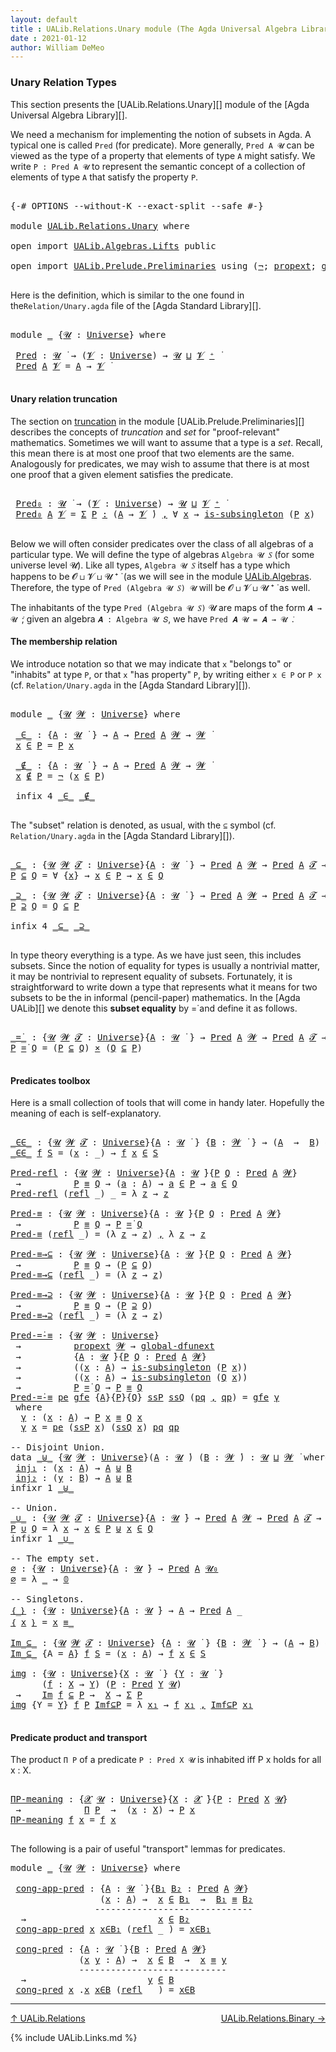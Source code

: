 ```yaml
---
layout: default
title : UALib.Relations.Unary module (The Agda Universal Algebra Library)
date : 2021-01-12
author: William DeMeo
---
```


### <a id="unary-relation-types">Unary Relation Types</a>

This section presents the [UALib.Relations.Unary][] module of the [Agda Universal Algebra Library][].

We need a mechanism for implementing the notion of subsets in Agda. A typical one is called `Pred` (for predicate). More generally, `Pred A 𝓤` can be viewed as the type of a property that elements of type `A` might satisfy. We write `P : Pred A 𝓤` to represent the semantic concept of a collection of elements of type `A` that satisfy the property `P`.


<pre class="Agda">

<a id="671" class="Symbol">{-#</a> <a id="675" class="Keyword">OPTIONS</a> <a id="683" class="Pragma">--without-K</a> <a id="695" class="Pragma">--exact-split</a> <a id="709" class="Pragma">--safe</a> <a id="716" class="Symbol">#-}</a>

<a id="721" class="Keyword">module</a> <a id="728" href="UALib.Relations.Unary.html" class="Module">UALib.Relations.Unary</a> <a id="750" class="Keyword">where</a>

<a id="757" class="Keyword">open</a> <a id="762" class="Keyword">import</a> <a id="769" href="UALib.Algebras.Lifts.html" class="Module">UALib.Algebras.Lifts</a> <a id="790" class="Keyword">public</a>

<a id="798" class="Keyword">open</a> <a id="803" class="Keyword">import</a> <a id="810" href="UALib.Prelude.Preliminaries.html" class="Module">UALib.Prelude.Preliminaries</a> <a id="838" class="Keyword">using</a> <a id="844" class="Symbol">(</a><a id="845" href="MGS-MLTT.html#956" class="Function">¬</a><a id="846" class="Symbol">;</a> <a id="848" href="MGS-Powerset.html#382" class="Function">propext</a><a id="855" class="Symbol">;</a> <a id="857" href="MGS-Subsingleton-Theorems.html#3468" class="Function">global-dfunext</a> <a id="872" class="Symbol">)</a> <a id="874" class="Keyword">public</a>

</pre>

Here is the definition, which is similar to the one found in the`Relation/Unary.agda` file of the [Agda Standard Library][].

<pre class="Agda">

<a id="1034" class="Keyword">module</a> <a id="1041" href="UALib.Relations.Unary.html#1041" class="Module">_</a> <a id="1043" class="Symbol">{</a><a id="1044" href="UALib.Relations.Unary.html#1044" class="Bound">𝓤</a> <a id="1046" class="Symbol">:</a> <a id="1048" href="universes.html#551" class="Postulate">Universe</a><a id="1056" class="Symbol">}</a> <a id="1058" class="Keyword">where</a>

 <a id="1066" href="UALib.Relations.Unary.html#1066" class="Function">Pred</a> <a id="1071" class="Symbol">:</a> <a id="1073" href="UALib.Relations.Unary.html#1044" class="Bound">𝓤</a> <a id="1075" href="universes.html#758" class="Function Operator">̇</a> <a id="1077" class="Symbol">→</a> <a id="1079" class="Symbol">(</a><a id="1080" href="UALib.Relations.Unary.html#1080" class="Bound">𝓥</a> <a id="1082" class="Symbol">:</a> <a id="1084" href="universes.html#551" class="Postulate">Universe</a><a id="1092" class="Symbol">)</a> <a id="1094" class="Symbol">→</a> <a id="1096" href="UALib.Relations.Unary.html#1044" class="Bound">𝓤</a> <a id="1098" href="Agda.Primitive.html#636" class="Primitive Operator">⊔</a> <a id="1100" href="UALib.Relations.Unary.html#1080" class="Bound">𝓥</a> <a id="1102" href="universes.html#527" class="Primitive Operator">⁺</a> <a id="1104" href="universes.html#758" class="Function Operator">̇</a>
 <a id="1107" href="UALib.Relations.Unary.html#1066" class="Function">Pred</a> <a id="1112" href="UALib.Relations.Unary.html#1112" class="Bound">A</a> <a id="1114" href="UALib.Relations.Unary.html#1114" class="Bound">𝓥</a> <a id="1116" class="Symbol">=</a> <a id="1118" href="UALib.Relations.Unary.html#1112" class="Bound">A</a> <a id="1120" class="Symbol">→</a> <a id="1122" href="UALib.Relations.Unary.html#1114" class="Bound">𝓥</a> <a id="1124" href="universes.html#758" class="Function Operator">̇</a>

</pre>

#### <a id="unary-relation-truncation">Unary relation truncation</a>

The section on [truncation](UALib.Prelude.Preliminaries.html#truncation) in the module [UALib.Prelude.Preliminaries][] describes the concepts of *truncation* and *set* for "proof-relevant" mathematics. Sometimes we will want to assume that a type is a *set*. Recall, this mean there is at most one proof that two elements are the same.  Analogously for predicates, we may wish to assume that there is at most one proof that a given element satisfies the predicate.

<pre class="Agda">

 <a id="1690" href="UALib.Relations.Unary.html#1690" class="Function">Pred₀</a> <a id="1696" class="Symbol">:</a> <a id="1698" href="UALib.Relations.Unary.html#1044" class="Bound">𝓤</a> <a id="1700" href="universes.html#758" class="Function Operator">̇</a> <a id="1702" class="Symbol">→</a> <a id="1704" class="Symbol">(</a><a id="1705" href="UALib.Relations.Unary.html#1705" class="Bound">𝓥</a> <a id="1707" class="Symbol">:</a> <a id="1709" href="universes.html#551" class="Postulate">Universe</a><a id="1717" class="Symbol">)</a> <a id="1719" class="Symbol">→</a> <a id="1721" href="UALib.Relations.Unary.html#1044" class="Bound">𝓤</a> <a id="1723" href="Agda.Primitive.html#636" class="Primitive Operator">⊔</a> <a id="1725" href="UALib.Relations.Unary.html#1705" class="Bound">𝓥</a> <a id="1727" href="universes.html#527" class="Primitive Operator">⁺</a> <a id="1729" href="universes.html#758" class="Function Operator">̇</a>
 <a id="1732" href="UALib.Relations.Unary.html#1690" class="Function">Pred₀</a> <a id="1738" href="UALib.Relations.Unary.html#1738" class="Bound">A</a> <a id="1740" href="UALib.Relations.Unary.html#1740" class="Bound">𝓥</a> <a id="1742" class="Symbol">=</a> <a id="1744" href="MGS-MLTT.html#3074" class="Function">Σ</a> <a id="1746" href="UALib.Relations.Unary.html#1746" class="Bound">P</a> <a id="1748" href="MGS-MLTT.html#3074" class="Function">꞉</a> <a id="1750" class="Symbol">(</a><a id="1751" href="UALib.Relations.Unary.html#1738" class="Bound">A</a> <a id="1753" class="Symbol">→</a> <a id="1755" href="UALib.Relations.Unary.html#1740" class="Bound">𝓥</a> <a id="1757" href="universes.html#758" class="Function Operator">̇</a><a id="1758" class="Symbol">)</a> <a id="1760" href="MGS-MLTT.html#3074" class="Function">,</a> <a id="1762" class="Symbol">∀</a> <a id="1764" href="UALib.Relations.Unary.html#1764" class="Bound">x</a> <a id="1766" class="Symbol">→</a> <a id="1768" href="MGS-Basic-UF.html#743" class="Function">is-subsingleton</a> <a id="1784" class="Symbol">(</a><a id="1785" href="UALib.Relations.Unary.html#1746" class="Bound">P</a> <a id="1787" href="UALib.Relations.Unary.html#1764" class="Bound">x</a><a id="1788" class="Symbol">)</a>

</pre>


Below we will often consider predicates over the class of all algebras of a particular type. We will define the type of algebras `Algebra 𝓤 𝑆` (for some universe level 𝓤). Like all types, `Algebra 𝓤 𝑆` itself has a type which happens to be 𝓞 ⊔ 𝓥 ⊔ 𝓤 ⁺ ̇ (as we will see in the module [UALib.Algebras](UALib.Algebras.Algebras.html). Therefore, the type of `Pred (Algebra 𝓤 𝑆) 𝓤` will be 𝓞 ⊔ 𝓥 ⊔ 𝓤 ⁺ ̇ as well.

The inhabitants of the type `Pred (Algebra 𝓤 𝑆)` 𝓤 are maps of the form `𝑨 → 𝓤 ̇`; given an algebra `𝑨 : Algebra 𝓤 𝑆`, we have `Pred 𝑨 𝓤 = 𝑨 → 𝓤 ̇`.

#### The membership relation

We introduce notation so that we may indicate that `x` "belongs to" or "inhabits" at type `P`, or that `x` "has property" `P`, by writing either `x ∈ P` or `P x` (cf. `Relation/Unary.agda` in the [Agda Standard Library][]).

<pre class="Agda">

<a id="2633" class="Keyword">module</a> <a id="2640" href="UALib.Relations.Unary.html#2640" class="Module">_</a> <a id="2642" class="Symbol">{</a><a id="2643" href="UALib.Relations.Unary.html#2643" class="Bound">𝓤</a> <a id="2645" href="UALib.Relations.Unary.html#2645" class="Bound">𝓦</a> <a id="2647" class="Symbol">:</a> <a id="2649" href="universes.html#551" class="Postulate">Universe</a><a id="2657" class="Symbol">}</a> <a id="2659" class="Keyword">where</a>

 <a id="2667" href="UALib.Relations.Unary.html#2667" class="Function Operator">_∈_</a> <a id="2671" class="Symbol">:</a> <a id="2673" class="Symbol">{</a><a id="2674" href="UALib.Relations.Unary.html#2674" class="Bound">A</a> <a id="2676" class="Symbol">:</a> <a id="2678" href="UALib.Relations.Unary.html#2643" class="Bound">𝓤</a> <a id="2680" href="universes.html#758" class="Function Operator">̇</a> <a id="2682" class="Symbol">}</a> <a id="2684" class="Symbol">→</a> <a id="2686" href="UALib.Relations.Unary.html#2674" class="Bound">A</a> <a id="2688" class="Symbol">→</a> <a id="2690" href="UALib.Relations.Unary.html#1066" class="Function">Pred</a> <a id="2695" href="UALib.Relations.Unary.html#2674" class="Bound">A</a> <a id="2697" href="UALib.Relations.Unary.html#2645" class="Bound">𝓦</a> <a id="2699" class="Symbol">→</a> <a id="2701" href="UALib.Relations.Unary.html#2645" class="Bound">𝓦</a> <a id="2703" href="universes.html#758" class="Function Operator">̇</a>
 <a id="2706" href="UALib.Relations.Unary.html#2706" class="Bound">x</a> <a id="2708" href="UALib.Relations.Unary.html#2667" class="Function Operator">∈</a> <a id="2710" href="UALib.Relations.Unary.html#2710" class="Bound">P</a> <a id="2712" class="Symbol">=</a> <a id="2714" href="UALib.Relations.Unary.html#2710" class="Bound">P</a> <a id="2716" href="UALib.Relations.Unary.html#2706" class="Bound">x</a>

 <a id="2720" href="UALib.Relations.Unary.html#2720" class="Function Operator">_∉_</a> <a id="2724" class="Symbol">:</a> <a id="2726" class="Symbol">{</a><a id="2727" href="UALib.Relations.Unary.html#2727" class="Bound">A</a> <a id="2729" class="Symbol">:</a> <a id="2731" href="UALib.Relations.Unary.html#2643" class="Bound">𝓤</a> <a id="2733" href="universes.html#758" class="Function Operator">̇</a> <a id="2735" class="Symbol">}</a> <a id="2737" class="Symbol">→</a> <a id="2739" href="UALib.Relations.Unary.html#2727" class="Bound">A</a> <a id="2741" class="Symbol">→</a> <a id="2743" href="UALib.Relations.Unary.html#1066" class="Function">Pred</a> <a id="2748" href="UALib.Relations.Unary.html#2727" class="Bound">A</a> <a id="2750" href="UALib.Relations.Unary.html#2645" class="Bound">𝓦</a> <a id="2752" class="Symbol">→</a> <a id="2754" href="UALib.Relations.Unary.html#2645" class="Bound">𝓦</a> <a id="2756" href="universes.html#758" class="Function Operator">̇</a>
 <a id="2759" href="UALib.Relations.Unary.html#2759" class="Bound">x</a> <a id="2761" href="UALib.Relations.Unary.html#2720" class="Function Operator">∉</a> <a id="2763" href="UALib.Relations.Unary.html#2763" class="Bound">P</a> <a id="2765" class="Symbol">=</a> <a id="2767" href="MGS-MLTT.html#956" class="Function">¬</a> <a id="2769" class="Symbol">(</a><a id="2770" href="UALib.Relations.Unary.html#2759" class="Bound">x</a> <a id="2772" href="UALib.Relations.Unary.html#2667" class="Function Operator">∈</a> <a id="2774" href="UALib.Relations.Unary.html#2763" class="Bound">P</a><a id="2775" class="Symbol">)</a>

 <a id="2779" class="Keyword">infix</a> <a id="2785" class="Number">4</a> <a id="2787" href="UALib.Relations.Unary.html#2667" class="Function Operator">_∈_</a> <a id="2791" href="UALib.Relations.Unary.html#2720" class="Function Operator">_∉_</a>

</pre>

The "subset" relation is denoted, as usual, with the `⊆` symbol (cf. `Relation/Unary.agda` in the [Agda Standard Library][]).

<pre class="Agda">

<a id="_⊆_"></a><a id="2949" href="UALib.Relations.Unary.html#2949" class="Function Operator">_⊆_</a> <a id="2953" class="Symbol">:</a> <a id="2955" class="Symbol">{</a><a id="2956" href="UALib.Relations.Unary.html#2956" class="Bound">𝓤</a> <a id="2958" href="UALib.Relations.Unary.html#2958" class="Bound">𝓦</a> <a id="2960" href="UALib.Relations.Unary.html#2960" class="Bound">𝓣</a> <a id="2962" class="Symbol">:</a> <a id="2964" href="universes.html#551" class="Postulate">Universe</a><a id="2972" class="Symbol">}{</a><a id="2974" href="UALib.Relations.Unary.html#2974" class="Bound">A</a> <a id="2976" class="Symbol">:</a> <a id="2978" href="UALib.Relations.Unary.html#2956" class="Bound">𝓤</a> <a id="2980" href="universes.html#758" class="Function Operator">̇</a> <a id="2982" class="Symbol">}</a> <a id="2984" class="Symbol">→</a> <a id="2986" href="UALib.Relations.Unary.html#1066" class="Function">Pred</a> <a id="2991" href="UALib.Relations.Unary.html#2974" class="Bound">A</a> <a id="2993" href="UALib.Relations.Unary.html#2958" class="Bound">𝓦</a> <a id="2995" class="Symbol">→</a> <a id="2997" href="UALib.Relations.Unary.html#1066" class="Function">Pred</a> <a id="3002" href="UALib.Relations.Unary.html#2974" class="Bound">A</a> <a id="3004" href="UALib.Relations.Unary.html#2960" class="Bound">𝓣</a> <a id="3006" class="Symbol">→</a> <a id="3008" href="UALib.Relations.Unary.html#2956" class="Bound">𝓤</a> <a id="3010" href="Agda.Primitive.html#636" class="Primitive Operator">⊔</a> <a id="3012" href="UALib.Relations.Unary.html#2958" class="Bound">𝓦</a> <a id="3014" href="Agda.Primitive.html#636" class="Primitive Operator">⊔</a> <a id="3016" href="UALib.Relations.Unary.html#2960" class="Bound">𝓣</a> <a id="3018" href="universes.html#758" class="Function Operator">̇</a>
<a id="3020" href="UALib.Relations.Unary.html#3020" class="Bound">P</a> <a id="3022" href="UALib.Relations.Unary.html#2949" class="Function Operator">⊆</a> <a id="3024" href="UALib.Relations.Unary.html#3024" class="Bound">Q</a> <a id="3026" class="Symbol">=</a> <a id="3028" class="Symbol">∀</a> <a id="3030" class="Symbol">{</a><a id="3031" href="UALib.Relations.Unary.html#3031" class="Bound">x</a><a id="3032" class="Symbol">}</a> <a id="3034" class="Symbol">→</a> <a id="3036" href="UALib.Relations.Unary.html#3031" class="Bound">x</a> <a id="3038" href="UALib.Relations.Unary.html#2667" class="Function Operator">∈</a> <a id="3040" href="UALib.Relations.Unary.html#3020" class="Bound">P</a> <a id="3042" class="Symbol">→</a> <a id="3044" href="UALib.Relations.Unary.html#3031" class="Bound">x</a> <a id="3046" href="UALib.Relations.Unary.html#2667" class="Function Operator">∈</a> <a id="3048" href="UALib.Relations.Unary.html#3024" class="Bound">Q</a>

<a id="_⊇_"></a><a id="3051" href="UALib.Relations.Unary.html#3051" class="Function Operator">_⊇_</a> <a id="3055" class="Symbol">:</a> <a id="3057" class="Symbol">{</a><a id="3058" href="UALib.Relations.Unary.html#3058" class="Bound">𝓤</a> <a id="3060" href="UALib.Relations.Unary.html#3060" class="Bound">𝓦</a> <a id="3062" href="UALib.Relations.Unary.html#3062" class="Bound">𝓣</a> <a id="3064" class="Symbol">:</a> <a id="3066" href="universes.html#551" class="Postulate">Universe</a><a id="3074" class="Symbol">}{</a><a id="3076" href="UALib.Relations.Unary.html#3076" class="Bound">A</a> <a id="3078" class="Symbol">:</a> <a id="3080" href="UALib.Relations.Unary.html#3058" class="Bound">𝓤</a> <a id="3082" href="universes.html#758" class="Function Operator">̇</a> <a id="3084" class="Symbol">}</a> <a id="3086" class="Symbol">→</a> <a id="3088" href="UALib.Relations.Unary.html#1066" class="Function">Pred</a> <a id="3093" href="UALib.Relations.Unary.html#3076" class="Bound">A</a> <a id="3095" href="UALib.Relations.Unary.html#3060" class="Bound">𝓦</a> <a id="3097" class="Symbol">→</a> <a id="3099" href="UALib.Relations.Unary.html#1066" class="Function">Pred</a> <a id="3104" href="UALib.Relations.Unary.html#3076" class="Bound">A</a> <a id="3106" href="UALib.Relations.Unary.html#3062" class="Bound">𝓣</a> <a id="3108" class="Symbol">→</a> <a id="3110" href="UALib.Relations.Unary.html#3058" class="Bound">𝓤</a> <a id="3112" href="Agda.Primitive.html#636" class="Primitive Operator">⊔</a> <a id="3114" href="UALib.Relations.Unary.html#3060" class="Bound">𝓦</a> <a id="3116" href="Agda.Primitive.html#636" class="Primitive Operator">⊔</a> <a id="3118" href="UALib.Relations.Unary.html#3062" class="Bound">𝓣</a> <a id="3120" href="universes.html#758" class="Function Operator">̇</a>
<a id="3122" href="UALib.Relations.Unary.html#3122" class="Bound">P</a> <a id="3124" href="UALib.Relations.Unary.html#3051" class="Function Operator">⊇</a> <a id="3126" href="UALib.Relations.Unary.html#3126" class="Bound">Q</a> <a id="3128" class="Symbol">=</a> <a id="3130" href="UALib.Relations.Unary.html#3126" class="Bound">Q</a> <a id="3132" href="UALib.Relations.Unary.html#2949" class="Function Operator">⊆</a> <a id="3134" href="UALib.Relations.Unary.html#3122" class="Bound">P</a>

<a id="3137" class="Keyword">infix</a> <a id="3143" class="Number">4</a> <a id="3145" href="UALib.Relations.Unary.html#2949" class="Function Operator">_⊆_</a> <a id="3149" href="UALib.Relations.Unary.html#3051" class="Function Operator">_⊇_</a>

</pre>

In type theory everything is a type. As we have just seen, this includes subsets.  Since the notion of equality for types is usually a nontrivial matter, it may be nontrivial to represent equality of subsets.  Fortunately, it is straightforward to write down a type that represents what it means for two subsets to be the in informal (pencil-paper) mathematics.  In the [Agda UALib][] we denote this **subset equality** by =̇ and define it as follows.

<pre class="Agda">

<a id="_=̇_"></a><a id="3633" href="UALib.Relations.Unary.html#3633" class="Function Operator">_=̇_</a> <a id="3638" class="Symbol">:</a> <a id="3640" class="Symbol">{</a><a id="3641" href="UALib.Relations.Unary.html#3641" class="Bound">𝓤</a> <a id="3643" href="UALib.Relations.Unary.html#3643" class="Bound">𝓦</a> <a id="3645" href="UALib.Relations.Unary.html#3645" class="Bound">𝓣</a> <a id="3647" class="Symbol">:</a> <a id="3649" href="universes.html#551" class="Postulate">Universe</a><a id="3657" class="Symbol">}{</a><a id="3659" href="UALib.Relations.Unary.html#3659" class="Bound">A</a> <a id="3661" class="Symbol">:</a> <a id="3663" href="UALib.Relations.Unary.html#3641" class="Bound">𝓤</a> <a id="3665" href="universes.html#758" class="Function Operator">̇</a> <a id="3667" class="Symbol">}</a> <a id="3669" class="Symbol">→</a> <a id="3671" href="UALib.Relations.Unary.html#1066" class="Function">Pred</a> <a id="3676" href="UALib.Relations.Unary.html#3659" class="Bound">A</a> <a id="3678" href="UALib.Relations.Unary.html#3643" class="Bound">𝓦</a> <a id="3680" class="Symbol">→</a> <a id="3682" href="UALib.Relations.Unary.html#1066" class="Function">Pred</a> <a id="3687" href="UALib.Relations.Unary.html#3659" class="Bound">A</a> <a id="3689" href="UALib.Relations.Unary.html#3645" class="Bound">𝓣</a> <a id="3691" class="Symbol">→</a> <a id="3693" href="UALib.Relations.Unary.html#3641" class="Bound">𝓤</a> <a id="3695" href="Agda.Primitive.html#636" class="Primitive Operator">⊔</a> <a id="3697" href="UALib.Relations.Unary.html#3643" class="Bound">𝓦</a> <a id="3699" href="Agda.Primitive.html#636" class="Primitive Operator">⊔</a> <a id="3701" href="UALib.Relations.Unary.html#3645" class="Bound">𝓣</a> <a id="3703" href="universes.html#758" class="Function Operator">̇</a>
<a id="3705" href="UALib.Relations.Unary.html#3705" class="Bound">P</a> <a id="3707" href="UALib.Relations.Unary.html#3633" class="Function Operator">=̇</a> <a id="3710" href="UALib.Relations.Unary.html#3710" class="Bound">Q</a> <a id="3712" class="Symbol">=</a> <a id="3714" class="Symbol">(</a><a id="3715" href="UALib.Relations.Unary.html#3705" class="Bound">P</a> <a id="3717" href="UALib.Relations.Unary.html#2949" class="Function Operator">⊆</a> <a id="3719" href="UALib.Relations.Unary.html#3710" class="Bound">Q</a><a id="3720" class="Symbol">)</a> <a id="3722" href="MGS-MLTT.html#3515" class="Function Operator">×</a> <a id="3724" class="Symbol">(</a><a id="3725" href="UALib.Relations.Unary.html#3710" class="Bound">Q</a> <a id="3727" href="UALib.Relations.Unary.html#2949" class="Function Operator">⊆</a> <a id="3729" href="UALib.Relations.Unary.html#3705" class="Bound">P</a><a id="3730" class="Symbol">)</a>

</pre>

#### Predicates toolbox

Here is a small collection of tools that will come in handy later.  Hopefully the meaning of each is self-explanatory.

<pre class="Agda">

<a id="_∈∈_"></a><a id="3904" href="UALib.Relations.Unary.html#3904" class="Function Operator">_∈∈_</a> <a id="3909" class="Symbol">:</a> <a id="3911" class="Symbol">{</a><a id="3912" href="UALib.Relations.Unary.html#3912" class="Bound">𝓤</a> <a id="3914" href="UALib.Relations.Unary.html#3914" class="Bound">𝓦</a> <a id="3916" href="UALib.Relations.Unary.html#3916" class="Bound">𝓣</a> <a id="3918" class="Symbol">:</a> <a id="3920" href="universes.html#551" class="Postulate">Universe</a><a id="3928" class="Symbol">}{</a><a id="3930" href="UALib.Relations.Unary.html#3930" class="Bound">A</a> <a id="3932" class="Symbol">:</a> <a id="3934" href="UALib.Relations.Unary.html#3912" class="Bound">𝓤</a> <a id="3936" href="universes.html#758" class="Function Operator">̇</a> <a id="3938" class="Symbol">}</a> <a id="3940" class="Symbol">{</a><a id="3941" href="UALib.Relations.Unary.html#3941" class="Bound">B</a> <a id="3943" class="Symbol">:</a> <a id="3945" href="UALib.Relations.Unary.html#3914" class="Bound">𝓦</a> <a id="3947" href="universes.html#758" class="Function Operator">̇</a> <a id="3949" class="Symbol">}</a> <a id="3951" class="Symbol">→</a> <a id="3953" class="Symbol">(</a><a id="3954" href="UALib.Relations.Unary.html#3930" class="Bound">A</a>  <a id="3957" class="Symbol">→</a>  <a id="3960" href="UALib.Relations.Unary.html#3941" class="Bound">B</a><a id="3961" class="Symbol">)</a> <a id="3963" class="Symbol">→</a> <a id="3965" href="UALib.Relations.Unary.html#1066" class="Function">Pred</a> <a id="3970" href="UALib.Relations.Unary.html#3941" class="Bound">B</a> <a id="3972" href="UALib.Relations.Unary.html#3916" class="Bound">𝓣</a> <a id="3974" class="Symbol">→</a> <a id="3976" href="UALib.Relations.Unary.html#3912" class="Bound">𝓤</a> <a id="3978" href="Agda.Primitive.html#636" class="Primitive Operator">⊔</a> <a id="3980" href="UALib.Relations.Unary.html#3916" class="Bound">𝓣</a> <a id="3982" href="universes.html#758" class="Function Operator">̇</a>
<a id="3984" href="UALib.Relations.Unary.html#3904" class="Function Operator">_∈∈_</a> <a id="3989" href="UALib.Relations.Unary.html#3989" class="Bound">f</a> <a id="3991" href="UALib.Relations.Unary.html#3991" class="Bound">S</a> <a id="3993" class="Symbol">=</a> <a id="3995" class="Symbol">(</a><a id="3996" href="UALib.Relations.Unary.html#3996" class="Bound">x</a> <a id="3998" class="Symbol">:</a> <a id="4000" class="Symbol">_)</a> <a id="4003" class="Symbol">→</a> <a id="4005" href="UALib.Relations.Unary.html#3989" class="Bound">f</a> <a id="4007" href="UALib.Relations.Unary.html#3996" class="Bound">x</a> <a id="4009" href="UALib.Relations.Unary.html#2667" class="Function Operator">∈</a> <a id="4011" href="UALib.Relations.Unary.html#3991" class="Bound">S</a>

<a id="Pred-refl"></a><a id="4014" href="UALib.Relations.Unary.html#4014" class="Function">Pred-refl</a> <a id="4024" class="Symbol">:</a> <a id="4026" class="Symbol">{</a><a id="4027" href="UALib.Relations.Unary.html#4027" class="Bound">𝓤</a> <a id="4029" href="UALib.Relations.Unary.html#4029" class="Bound">𝓦</a> <a id="4031" class="Symbol">:</a> <a id="4033" href="universes.html#551" class="Postulate">Universe</a><a id="4041" class="Symbol">}{</a><a id="4043" href="UALib.Relations.Unary.html#4043" class="Bound">A</a> <a id="4045" class="Symbol">:</a> <a id="4047" href="UALib.Relations.Unary.html#4027" class="Bound">𝓤</a> <a id="4049" href="universes.html#758" class="Function Operator">̇</a><a id="4050" class="Symbol">}{</a><a id="4052" href="UALib.Relations.Unary.html#4052" class="Bound">P</a> <a id="4054" href="UALib.Relations.Unary.html#4054" class="Bound">Q</a> <a id="4056" class="Symbol">:</a> <a id="4058" href="UALib.Relations.Unary.html#1066" class="Function">Pred</a> <a id="4063" href="UALib.Relations.Unary.html#4043" class="Bound">A</a> <a id="4065" href="UALib.Relations.Unary.html#4029" class="Bound">𝓦</a><a id="4066" class="Symbol">}</a>
 <a id="4069" class="Symbol">→</a>          <a id="4080" href="UALib.Relations.Unary.html#4052" class="Bound">P</a> <a id="4082" href="MGS-MLTT.html#4207" class="Datatype Operator">≡</a> <a id="4084" href="UALib.Relations.Unary.html#4054" class="Bound">Q</a> <a id="4086" class="Symbol">→</a> <a id="4088" class="Symbol">(</a><a id="4089" href="UALib.Relations.Unary.html#4089" class="Bound">a</a> <a id="4091" class="Symbol">:</a> <a id="4093" href="UALib.Relations.Unary.html#4043" class="Bound">A</a><a id="4094" class="Symbol">)</a> <a id="4096" class="Symbol">→</a> <a id="4098" href="UALib.Relations.Unary.html#4089" class="Bound">a</a> <a id="4100" href="UALib.Relations.Unary.html#2667" class="Function Operator">∈</a> <a id="4102" href="UALib.Relations.Unary.html#4052" class="Bound">P</a> <a id="4104" class="Symbol">→</a> <a id="4106" href="UALib.Relations.Unary.html#4089" class="Bound">a</a> <a id="4108" href="UALib.Relations.Unary.html#2667" class="Function Operator">∈</a> <a id="4110" href="UALib.Relations.Unary.html#4054" class="Bound">Q</a>
<a id="4112" href="UALib.Relations.Unary.html#4014" class="Function">Pred-refl</a> <a id="4122" class="Symbol">(</a><a id="4123" href="UALib.Prelude.Preliminaries.html#5690" class="InductiveConstructor">refl</a> <a id="4128" class="Symbol">_)</a> <a id="4131" class="Symbol">_</a> <a id="4133" class="Symbol">=</a> <a id="4135" class="Symbol">λ</a> <a id="4137" href="UALib.Relations.Unary.html#4137" class="Bound">z</a> <a id="4139" class="Symbol">→</a> <a id="4141" href="UALib.Relations.Unary.html#4137" class="Bound">z</a>

<a id="Pred-≡"></a><a id="4144" href="UALib.Relations.Unary.html#4144" class="Function">Pred-≡</a> <a id="4151" class="Symbol">:</a> <a id="4153" class="Symbol">{</a><a id="4154" href="UALib.Relations.Unary.html#4154" class="Bound">𝓤</a> <a id="4156" href="UALib.Relations.Unary.html#4156" class="Bound">𝓦</a> <a id="4158" class="Symbol">:</a> <a id="4160" href="universes.html#551" class="Postulate">Universe</a><a id="4168" class="Symbol">}{</a><a id="4170" href="UALib.Relations.Unary.html#4170" class="Bound">A</a> <a id="4172" class="Symbol">:</a> <a id="4174" href="UALib.Relations.Unary.html#4154" class="Bound">𝓤</a> <a id="4176" href="universes.html#758" class="Function Operator">̇</a><a id="4177" class="Symbol">}{</a><a id="4179" href="UALib.Relations.Unary.html#4179" class="Bound">P</a> <a id="4181" href="UALib.Relations.Unary.html#4181" class="Bound">Q</a> <a id="4183" class="Symbol">:</a> <a id="4185" href="UALib.Relations.Unary.html#1066" class="Function">Pred</a> <a id="4190" href="UALib.Relations.Unary.html#4170" class="Bound">A</a> <a id="4192" href="UALib.Relations.Unary.html#4156" class="Bound">𝓦</a><a id="4193" class="Symbol">}</a>
 <a id="4196" class="Symbol">→</a>          <a id="4207" href="UALib.Relations.Unary.html#4179" class="Bound">P</a> <a id="4209" href="MGS-MLTT.html#4207" class="Datatype Operator">≡</a> <a id="4211" href="UALib.Relations.Unary.html#4181" class="Bound">Q</a> <a id="4213" class="Symbol">→</a> <a id="4215" href="UALib.Relations.Unary.html#4179" class="Bound">P</a> <a id="4217" href="UALib.Relations.Unary.html#3633" class="Function Operator">=̇</a> <a id="4220" href="UALib.Relations.Unary.html#4181" class="Bound">Q</a>
<a id="4222" href="UALib.Relations.Unary.html#4144" class="Function">Pred-≡</a> <a id="4229" class="Symbol">(</a><a id="4230" href="UALib.Prelude.Preliminaries.html#5690" class="InductiveConstructor">refl</a> <a id="4235" class="Symbol">_)</a> <a id="4238" class="Symbol">=</a> <a id="4240" class="Symbol">(λ</a> <a id="4243" href="UALib.Relations.Unary.html#4243" class="Bound">z</a> <a id="4245" class="Symbol">→</a> <a id="4247" href="UALib.Relations.Unary.html#4243" class="Bound">z</a><a id="4248" class="Symbol">)</a> <a id="4250" href="MGS-MLTT.html#2929" class="InductiveConstructor Operator">,</a> <a id="4252" class="Symbol">λ</a> <a id="4254" href="UALib.Relations.Unary.html#4254" class="Bound">z</a> <a id="4256" class="Symbol">→</a> <a id="4258" href="UALib.Relations.Unary.html#4254" class="Bound">z</a>

<a id="Pred-≡→⊆"></a><a id="4261" href="UALib.Relations.Unary.html#4261" class="Function">Pred-≡→⊆</a> <a id="4270" class="Symbol">:</a> <a id="4272" class="Symbol">{</a><a id="4273" href="UALib.Relations.Unary.html#4273" class="Bound">𝓤</a> <a id="4275" href="UALib.Relations.Unary.html#4275" class="Bound">𝓦</a> <a id="4277" class="Symbol">:</a> <a id="4279" href="universes.html#551" class="Postulate">Universe</a><a id="4287" class="Symbol">}{</a><a id="4289" href="UALib.Relations.Unary.html#4289" class="Bound">A</a> <a id="4291" class="Symbol">:</a> <a id="4293" href="UALib.Relations.Unary.html#4273" class="Bound">𝓤</a> <a id="4295" href="universes.html#758" class="Function Operator">̇</a><a id="4296" class="Symbol">}{</a><a id="4298" href="UALib.Relations.Unary.html#4298" class="Bound">P</a> <a id="4300" href="UALib.Relations.Unary.html#4300" class="Bound">Q</a> <a id="4302" class="Symbol">:</a> <a id="4304" href="UALib.Relations.Unary.html#1066" class="Function">Pred</a> <a id="4309" href="UALib.Relations.Unary.html#4289" class="Bound">A</a> <a id="4311" href="UALib.Relations.Unary.html#4275" class="Bound">𝓦</a><a id="4312" class="Symbol">}</a>
 <a id="4315" class="Symbol">→</a>          <a id="4326" href="UALib.Relations.Unary.html#4298" class="Bound">P</a> <a id="4328" href="MGS-MLTT.html#4207" class="Datatype Operator">≡</a> <a id="4330" href="UALib.Relations.Unary.html#4300" class="Bound">Q</a> <a id="4332" class="Symbol">→</a> <a id="4334" class="Symbol">(</a><a id="4335" href="UALib.Relations.Unary.html#4298" class="Bound">P</a> <a id="4337" href="UALib.Relations.Unary.html#2949" class="Function Operator">⊆</a> <a id="4339" href="UALib.Relations.Unary.html#4300" class="Bound">Q</a><a id="4340" class="Symbol">)</a>
<a id="4342" href="UALib.Relations.Unary.html#4261" class="Function">Pred-≡→⊆</a> <a id="4351" class="Symbol">(</a><a id="4352" href="UALib.Prelude.Preliminaries.html#5690" class="InductiveConstructor">refl</a> <a id="4357" class="Symbol">_)</a> <a id="4360" class="Symbol">=</a> <a id="4362" class="Symbol">(λ</a> <a id="4365" href="UALib.Relations.Unary.html#4365" class="Bound">z</a> <a id="4367" class="Symbol">→</a> <a id="4369" href="UALib.Relations.Unary.html#4365" class="Bound">z</a><a id="4370" class="Symbol">)</a>

<a id="Pred-≡→⊇"></a><a id="4373" href="UALib.Relations.Unary.html#4373" class="Function">Pred-≡→⊇</a> <a id="4382" class="Symbol">:</a> <a id="4384" class="Symbol">{</a><a id="4385" href="UALib.Relations.Unary.html#4385" class="Bound">𝓤</a> <a id="4387" href="UALib.Relations.Unary.html#4387" class="Bound">𝓦</a> <a id="4389" class="Symbol">:</a> <a id="4391" href="universes.html#551" class="Postulate">Universe</a><a id="4399" class="Symbol">}{</a><a id="4401" href="UALib.Relations.Unary.html#4401" class="Bound">A</a> <a id="4403" class="Symbol">:</a> <a id="4405" href="UALib.Relations.Unary.html#4385" class="Bound">𝓤</a> <a id="4407" href="universes.html#758" class="Function Operator">̇</a><a id="4408" class="Symbol">}{</a><a id="4410" href="UALib.Relations.Unary.html#4410" class="Bound">P</a> <a id="4412" href="UALib.Relations.Unary.html#4412" class="Bound">Q</a> <a id="4414" class="Symbol">:</a> <a id="4416" href="UALib.Relations.Unary.html#1066" class="Function">Pred</a> <a id="4421" href="UALib.Relations.Unary.html#4401" class="Bound">A</a> <a id="4423" href="UALib.Relations.Unary.html#4387" class="Bound">𝓦</a><a id="4424" class="Symbol">}</a>
 <a id="4427" class="Symbol">→</a>          <a id="4438" href="UALib.Relations.Unary.html#4410" class="Bound">P</a> <a id="4440" href="MGS-MLTT.html#4207" class="Datatype Operator">≡</a> <a id="4442" href="UALib.Relations.Unary.html#4412" class="Bound">Q</a> <a id="4444" class="Symbol">→</a> <a id="4446" class="Symbol">(</a><a id="4447" href="UALib.Relations.Unary.html#4410" class="Bound">P</a> <a id="4449" href="UALib.Relations.Unary.html#3051" class="Function Operator">⊇</a> <a id="4451" href="UALib.Relations.Unary.html#4412" class="Bound">Q</a><a id="4452" class="Symbol">)</a>
<a id="4454" href="UALib.Relations.Unary.html#4373" class="Function">Pred-≡→⊇</a> <a id="4463" class="Symbol">(</a><a id="4464" href="UALib.Prelude.Preliminaries.html#5690" class="InductiveConstructor">refl</a> <a id="4469" class="Symbol">_)</a> <a id="4472" class="Symbol">=</a> <a id="4474" class="Symbol">(λ</a> <a id="4477" href="UALib.Relations.Unary.html#4477" class="Bound">z</a> <a id="4479" class="Symbol">→</a> <a id="4481" href="UALib.Relations.Unary.html#4477" class="Bound">z</a><a id="4482" class="Symbol">)</a>

<a id="Pred-=̇-≡"></a><a id="4485" href="UALib.Relations.Unary.html#4485" class="Function">Pred-=̇-≡</a> <a id="4495" class="Symbol">:</a> <a id="4497" class="Symbol">{</a><a id="4498" href="UALib.Relations.Unary.html#4498" class="Bound">𝓤</a> <a id="4500" href="UALib.Relations.Unary.html#4500" class="Bound">𝓦</a> <a id="4502" class="Symbol">:</a> <a id="4504" href="universes.html#551" class="Postulate">Universe</a><a id="4512" class="Symbol">}</a>
 <a id="4515" class="Symbol">→</a>          <a id="4526" href="MGS-Powerset.html#382" class="Function">propext</a> <a id="4534" href="UALib.Relations.Unary.html#4500" class="Bound">𝓦</a> <a id="4536" class="Symbol">→</a> <a id="4538" href="MGS-Subsingleton-Theorems.html#3468" class="Function">global-dfunext</a>
 <a id="4554" class="Symbol">→</a>          <a id="4565" class="Symbol">{</a><a id="4566" href="UALib.Relations.Unary.html#4566" class="Bound">A</a> <a id="4568" class="Symbol">:</a> <a id="4570" href="UALib.Relations.Unary.html#4498" class="Bound">𝓤</a> <a id="4572" href="universes.html#758" class="Function Operator">̇</a><a id="4573" class="Symbol">}{</a><a id="4575" href="UALib.Relations.Unary.html#4575" class="Bound">P</a> <a id="4577" href="UALib.Relations.Unary.html#4577" class="Bound">Q</a> <a id="4579" class="Symbol">:</a> <a id="4581" href="UALib.Relations.Unary.html#1066" class="Function">Pred</a> <a id="4586" href="UALib.Relations.Unary.html#4566" class="Bound">A</a> <a id="4588" href="UALib.Relations.Unary.html#4500" class="Bound">𝓦</a><a id="4589" class="Symbol">}</a>
 <a id="4592" class="Symbol">→</a>          <a id="4603" class="Symbol">((</a><a id="4605" href="UALib.Relations.Unary.html#4605" class="Bound">x</a> <a id="4607" class="Symbol">:</a> <a id="4609" href="UALib.Relations.Unary.html#4566" class="Bound">A</a><a id="4610" class="Symbol">)</a> <a id="4612" class="Symbol">→</a> <a id="4614" href="MGS-Basic-UF.html#743" class="Function">is-subsingleton</a> <a id="4630" class="Symbol">(</a><a id="4631" href="UALib.Relations.Unary.html#4575" class="Bound">P</a> <a id="4633" href="UALib.Relations.Unary.html#4605" class="Bound">x</a><a id="4634" class="Symbol">))</a>
 <a id="4638" class="Symbol">→</a>          <a id="4649" class="Symbol">((</a><a id="4651" href="UALib.Relations.Unary.html#4651" class="Bound">x</a> <a id="4653" class="Symbol">:</a> <a id="4655" href="UALib.Relations.Unary.html#4566" class="Bound">A</a><a id="4656" class="Symbol">)</a> <a id="4658" class="Symbol">→</a> <a id="4660" href="MGS-Basic-UF.html#743" class="Function">is-subsingleton</a> <a id="4676" class="Symbol">(</a><a id="4677" href="UALib.Relations.Unary.html#4577" class="Bound">Q</a> <a id="4679" href="UALib.Relations.Unary.html#4651" class="Bound">x</a><a id="4680" class="Symbol">))</a>
 <a id="4684" class="Symbol">→</a>          <a id="4695" href="UALib.Relations.Unary.html#4575" class="Bound">P</a> <a id="4697" href="UALib.Relations.Unary.html#3633" class="Function Operator">=̇</a> <a id="4700" href="UALib.Relations.Unary.html#4577" class="Bound">Q</a> <a id="4702" class="Symbol">→</a> <a id="4704" href="UALib.Relations.Unary.html#4575" class="Bound">P</a> <a id="4706" href="MGS-MLTT.html#4207" class="Datatype Operator">≡</a> <a id="4708" href="UALib.Relations.Unary.html#4577" class="Bound">Q</a>
<a id="4710" href="UALib.Relations.Unary.html#4485" class="Function">Pred-=̇-≡</a> <a id="4720" href="UALib.Relations.Unary.html#4720" class="Bound">pe</a> <a id="4723" href="UALib.Relations.Unary.html#4723" class="Bound">gfe</a> <a id="4727" class="Symbol">{</a><a id="4728" href="UALib.Relations.Unary.html#4728" class="Bound">A</a><a id="4729" class="Symbol">}{</a><a id="4731" href="UALib.Relations.Unary.html#4731" class="Bound">P</a><a id="4732" class="Symbol">}{</a><a id="4734" href="UALib.Relations.Unary.html#4734" class="Bound">Q</a><a id="4735" class="Symbol">}</a> <a id="4737" href="UALib.Relations.Unary.html#4737" class="Bound">ssP</a> <a id="4741" href="UALib.Relations.Unary.html#4741" class="Bound">ssQ</a> <a id="4745" class="Symbol">(</a><a id="4746" href="UALib.Relations.Unary.html#4746" class="Bound">pq</a> <a id="4749" href="MGS-MLTT.html#2929" class="InductiveConstructor Operator">,</a> <a id="4751" href="UALib.Relations.Unary.html#4751" class="Bound">qp</a><a id="4753" class="Symbol">)</a> <a id="4755" class="Symbol">=</a> <a id="4757" href="UALib.Relations.Unary.html#4723" class="Bound">gfe</a> <a id="4761" href="UALib.Relations.Unary.html#4772" class="Function">γ</a>
 <a id="4764" class="Keyword">where</a>
  <a id="4772" href="UALib.Relations.Unary.html#4772" class="Function">γ</a> <a id="4774" class="Symbol">:</a> <a id="4776" class="Symbol">(</a><a id="4777" href="UALib.Relations.Unary.html#4777" class="Bound">x</a> <a id="4779" class="Symbol">:</a> <a id="4781" href="UALib.Relations.Unary.html#4728" class="Bound">A</a><a id="4782" class="Symbol">)</a> <a id="4784" class="Symbol">→</a> <a id="4786" href="UALib.Relations.Unary.html#4731" class="Bound">P</a> <a id="4788" href="UALib.Relations.Unary.html#4777" class="Bound">x</a> <a id="4790" href="MGS-MLTT.html#4207" class="Datatype Operator">≡</a> <a id="4792" href="UALib.Relations.Unary.html#4734" class="Bound">Q</a> <a id="4794" href="UALib.Relations.Unary.html#4777" class="Bound">x</a>
  <a id="4798" href="UALib.Relations.Unary.html#4772" class="Function">γ</a> <a id="4800" href="UALib.Relations.Unary.html#4800" class="Bound">x</a> <a id="4802" class="Symbol">=</a> <a id="4804" href="UALib.Relations.Unary.html#4720" class="Bound">pe</a> <a id="4807" class="Symbol">(</a><a id="4808" href="UALib.Relations.Unary.html#4737" class="Bound">ssP</a> <a id="4812" href="UALib.Relations.Unary.html#4800" class="Bound">x</a><a id="4813" class="Symbol">)</a> <a id="4815" class="Symbol">(</a><a id="4816" href="UALib.Relations.Unary.html#4741" class="Bound">ssQ</a> <a id="4820" href="UALib.Relations.Unary.html#4800" class="Bound">x</a><a id="4821" class="Symbol">)</a> <a id="4823" href="UALib.Relations.Unary.html#4746" class="Bound">pq</a> <a id="4826" href="UALib.Relations.Unary.html#4751" class="Bound">qp</a>

<a id="4830" class="Comment">-- Disjoint Union.</a>
<a id="4849" class="Keyword">data</a> <a id="_⊎_"></a><a id="4854" href="UALib.Relations.Unary.html#4854" class="Datatype Operator">_⊎_</a> <a id="4858" class="Symbol">{</a><a id="4859" href="UALib.Relations.Unary.html#4859" class="Bound">𝓤</a> <a id="4861" href="UALib.Relations.Unary.html#4861" class="Bound">𝓦</a> <a id="4863" class="Symbol">:</a> <a id="4865" href="universes.html#551" class="Postulate">Universe</a><a id="4873" class="Symbol">}(</a><a id="4875" href="UALib.Relations.Unary.html#4875" class="Bound">A</a> <a id="4877" class="Symbol">:</a> <a id="4879" href="UALib.Relations.Unary.html#4859" class="Bound">𝓤</a> <a id="4881" href="universes.html#758" class="Function Operator">̇</a><a id="4882" class="Symbol">)</a> <a id="4884" class="Symbol">(</a><a id="4885" href="UALib.Relations.Unary.html#4885" class="Bound">B</a> <a id="4887" class="Symbol">:</a> <a id="4889" href="UALib.Relations.Unary.html#4861" class="Bound">𝓦</a> <a id="4891" href="universes.html#758" class="Function Operator">̇</a><a id="4892" class="Symbol">)</a> <a id="4894" class="Symbol">:</a> <a id="4896" href="UALib.Relations.Unary.html#4859" class="Bound">𝓤</a> <a id="4898" href="Agda.Primitive.html#636" class="Primitive Operator">⊔</a> <a id="4900" href="UALib.Relations.Unary.html#4861" class="Bound">𝓦</a> <a id="4902" href="universes.html#758" class="Function Operator">̇</a> <a id="4904" class="Keyword">where</a>
 <a id="_⊎_.inj₁"></a><a id="4911" href="UALib.Relations.Unary.html#4911" class="InductiveConstructor">inj₁</a> <a id="4916" class="Symbol">:</a> <a id="4918" class="Symbol">(</a><a id="4919" href="UALib.Relations.Unary.html#4919" class="Bound">x</a> <a id="4921" class="Symbol">:</a> <a id="4923" href="UALib.Relations.Unary.html#4875" class="Bound">A</a><a id="4924" class="Symbol">)</a> <a id="4926" class="Symbol">→</a> <a id="4928" href="UALib.Relations.Unary.html#4875" class="Bound">A</a> <a id="4930" href="UALib.Relations.Unary.html#4854" class="Datatype Operator">⊎</a> <a id="4932" href="UALib.Relations.Unary.html#4885" class="Bound">B</a>
 <a id="_⊎_.inj₂"></a><a id="4935" href="UALib.Relations.Unary.html#4935" class="InductiveConstructor">inj₂</a> <a id="4940" class="Symbol">:</a> <a id="4942" class="Symbol">(</a><a id="4943" href="UALib.Relations.Unary.html#4943" class="Bound">y</a> <a id="4945" class="Symbol">:</a> <a id="4947" href="UALib.Relations.Unary.html#4885" class="Bound">B</a><a id="4948" class="Symbol">)</a> <a id="4950" class="Symbol">→</a> <a id="4952" href="UALib.Relations.Unary.html#4875" class="Bound">A</a> <a id="4954" href="UALib.Relations.Unary.html#4854" class="Datatype Operator">⊎</a> <a id="4956" href="UALib.Relations.Unary.html#4885" class="Bound">B</a>
<a id="4958" class="Keyword">infixr</a> <a id="4965" class="Number">1</a> <a id="4967" href="UALib.Relations.Unary.html#4854" class="Datatype Operator">_⊎_</a>

<a id="4972" class="Comment">-- Union.</a>
<a id="_∪_"></a><a id="4982" href="UALib.Relations.Unary.html#4982" class="Function Operator">_∪_</a> <a id="4986" class="Symbol">:</a> <a id="4988" class="Symbol">{</a><a id="4989" href="UALib.Relations.Unary.html#4989" class="Bound">𝓤</a> <a id="4991" href="UALib.Relations.Unary.html#4991" class="Bound">𝓦</a> <a id="4993" href="UALib.Relations.Unary.html#4993" class="Bound">𝓣</a> <a id="4995" class="Symbol">:</a> <a id="4997" href="universes.html#551" class="Postulate">Universe</a><a id="5005" class="Symbol">}{</a><a id="5007" href="UALib.Relations.Unary.html#5007" class="Bound">A</a> <a id="5009" class="Symbol">:</a> <a id="5011" href="UALib.Relations.Unary.html#4989" class="Bound">𝓤</a> <a id="5013" href="universes.html#758" class="Function Operator">̇</a><a id="5014" class="Symbol">}</a> <a id="5016" class="Symbol">→</a> <a id="5018" href="UALib.Relations.Unary.html#1066" class="Function">Pred</a> <a id="5023" href="UALib.Relations.Unary.html#5007" class="Bound">A</a> <a id="5025" href="UALib.Relations.Unary.html#4991" class="Bound">𝓦</a> <a id="5027" class="Symbol">→</a> <a id="5029" href="UALib.Relations.Unary.html#1066" class="Function">Pred</a> <a id="5034" href="UALib.Relations.Unary.html#5007" class="Bound">A</a> <a id="5036" href="UALib.Relations.Unary.html#4993" class="Bound">𝓣</a> <a id="5038" class="Symbol">→</a> <a id="5040" href="UALib.Relations.Unary.html#1066" class="Function">Pred</a> <a id="5045" href="UALib.Relations.Unary.html#5007" class="Bound">A</a> <a id="5047" class="Symbol">_</a>
<a id="5049" href="UALib.Relations.Unary.html#5049" class="Bound">P</a> <a id="5051" href="UALib.Relations.Unary.html#4982" class="Function Operator">∪</a> <a id="5053" href="UALib.Relations.Unary.html#5053" class="Bound">Q</a> <a id="5055" class="Symbol">=</a> <a id="5057" class="Symbol">λ</a> <a id="5059" href="UALib.Relations.Unary.html#5059" class="Bound">x</a> <a id="5061" class="Symbol">→</a> <a id="5063" href="UALib.Relations.Unary.html#5059" class="Bound">x</a> <a id="5065" href="UALib.Relations.Unary.html#2667" class="Function Operator">∈</a> <a id="5067" href="UALib.Relations.Unary.html#5049" class="Bound">P</a> <a id="5069" href="UALib.Relations.Unary.html#4854" class="Datatype Operator">⊎</a> <a id="5071" href="UALib.Relations.Unary.html#5059" class="Bound">x</a> <a id="5073" href="UALib.Relations.Unary.html#2667" class="Function Operator">∈</a> <a id="5075" href="UALib.Relations.Unary.html#5053" class="Bound">Q</a>
<a id="5077" class="Keyword">infixr</a> <a id="5084" class="Number">1</a> <a id="5086" href="UALib.Relations.Unary.html#4982" class="Function Operator">_∪_</a>

<a id="5091" class="Comment">-- The empty set.</a>
<a id="∅"></a><a id="5109" href="UALib.Relations.Unary.html#5109" class="Function">∅</a> <a id="5111" class="Symbol">:</a> <a id="5113" class="Symbol">{</a><a id="5114" href="UALib.Relations.Unary.html#5114" class="Bound">𝓤</a> <a id="5116" class="Symbol">:</a> <a id="5118" href="universes.html#551" class="Postulate">Universe</a><a id="5126" class="Symbol">}{</a><a id="5128" href="UALib.Relations.Unary.html#5128" class="Bound">A</a> <a id="5130" class="Symbol">:</a> <a id="5132" href="UALib.Relations.Unary.html#5114" class="Bound">𝓤</a> <a id="5134" href="universes.html#758" class="Function Operator">̇</a><a id="5135" class="Symbol">}</a> <a id="5137" class="Symbol">→</a> <a id="5139" href="UALib.Relations.Unary.html#1066" class="Function">Pred</a> <a id="5144" href="UALib.Relations.Unary.html#5128" class="Bound">A</a> <a id="5146" href="universes.html#504" class="Primitive">𝓤₀</a>
<a id="5149" href="UALib.Relations.Unary.html#5109" class="Function">∅</a> <a id="5151" class="Symbol">=</a> <a id="5153" class="Symbol">λ</a> <a id="5155" href="UALib.Relations.Unary.html#5155" class="Bound">_</a> <a id="5157" class="Symbol">→</a> <a id="5159" href="MGS-MLTT.html#712" class="Function">𝟘</a>

<a id="5162" class="Comment">-- Singletons.</a>
<a id="｛_｝"></a><a id="5177" href="UALib.Relations.Unary.html#5177" class="Function Operator">｛_｝</a> <a id="5181" class="Symbol">:</a> <a id="5183" class="Symbol">{</a><a id="5184" href="UALib.Relations.Unary.html#5184" class="Bound">𝓤</a> <a id="5186" class="Symbol">:</a> <a id="5188" href="universes.html#551" class="Postulate">Universe</a><a id="5196" class="Symbol">}{</a><a id="5198" href="UALib.Relations.Unary.html#5198" class="Bound">A</a> <a id="5200" class="Symbol">:</a> <a id="5202" href="UALib.Relations.Unary.html#5184" class="Bound">𝓤</a> <a id="5204" href="universes.html#758" class="Function Operator">̇</a><a id="5205" class="Symbol">}</a> <a id="5207" class="Symbol">→</a> <a id="5209" href="UALib.Relations.Unary.html#5198" class="Bound">A</a> <a id="5211" class="Symbol">→</a> <a id="5213" href="UALib.Relations.Unary.html#1066" class="Function">Pred</a> <a id="5218" href="UALib.Relations.Unary.html#5198" class="Bound">A</a> <a id="5220" class="Symbol">_</a>
<a id="5222" href="UALib.Relations.Unary.html#5177" class="Function Operator">｛</a> <a id="5224" href="UALib.Relations.Unary.html#5224" class="Bound">x</a> <a id="5226" href="UALib.Relations.Unary.html#5177" class="Function Operator">｝</a> <a id="5228" class="Symbol">=</a> <a id="5230" href="UALib.Relations.Unary.html#5224" class="Bound">x</a> <a id="5232" href="MGS-MLTT.html#4207" class="Datatype Operator">≡_</a>

<a id="Im_⊆_"></a><a id="5236" href="UALib.Relations.Unary.html#5236" class="Function Operator">Im_⊆_</a> <a id="5242" class="Symbol">:</a> <a id="5244" class="Symbol">{</a><a id="5245" href="UALib.Relations.Unary.html#5245" class="Bound">𝓤</a> <a id="5247" href="UALib.Relations.Unary.html#5247" class="Bound">𝓦</a> <a id="5249" href="UALib.Relations.Unary.html#5249" class="Bound">𝓣</a> <a id="5251" class="Symbol">:</a> <a id="5253" href="universes.html#551" class="Postulate">Universe</a><a id="5261" class="Symbol">}</a> <a id="5263" class="Symbol">{</a><a id="5264" href="UALib.Relations.Unary.html#5264" class="Bound">A</a> <a id="5266" class="Symbol">:</a> <a id="5268" href="UALib.Relations.Unary.html#5245" class="Bound">𝓤</a> <a id="5270" href="universes.html#758" class="Function Operator">̇</a> <a id="5272" class="Symbol">}</a> <a id="5274" class="Symbol">{</a><a id="5275" href="UALib.Relations.Unary.html#5275" class="Bound">B</a> <a id="5277" class="Symbol">:</a> <a id="5279" href="UALib.Relations.Unary.html#5247" class="Bound">𝓦</a> <a id="5281" href="universes.html#758" class="Function Operator">̇</a> <a id="5283" class="Symbol">}</a> <a id="5285" class="Symbol">→</a> <a id="5287" class="Symbol">(</a><a id="5288" href="UALib.Relations.Unary.html#5264" class="Bound">A</a> <a id="5290" class="Symbol">→</a> <a id="5292" href="UALib.Relations.Unary.html#5275" class="Bound">B</a><a id="5293" class="Symbol">)</a> <a id="5295" class="Symbol">→</a> <a id="5297" href="UALib.Relations.Unary.html#1066" class="Function">Pred</a> <a id="5302" href="UALib.Relations.Unary.html#5275" class="Bound">B</a> <a id="5304" href="UALib.Relations.Unary.html#5249" class="Bound">𝓣</a> <a id="5306" class="Symbol">→</a> <a id="5308" href="UALib.Relations.Unary.html#5245" class="Bound">𝓤</a> <a id="5310" href="Agda.Primitive.html#636" class="Primitive Operator">⊔</a> <a id="5312" href="UALib.Relations.Unary.html#5249" class="Bound">𝓣</a> <a id="5314" href="universes.html#758" class="Function Operator">̇</a>
<a id="5316" href="UALib.Relations.Unary.html#5236" class="Function Operator">Im_⊆_</a> <a id="5322" class="Symbol">{</a><a id="5323" class="Argument">A</a> <a id="5325" class="Symbol">=</a> <a id="5327" href="UALib.Relations.Unary.html#5327" class="Bound">A</a><a id="5328" class="Symbol">}</a> <a id="5330" href="UALib.Relations.Unary.html#5330" class="Bound">f</a> <a id="5332" href="UALib.Relations.Unary.html#5332" class="Bound">S</a> <a id="5334" class="Symbol">=</a> <a id="5336" class="Symbol">(</a><a id="5337" href="UALib.Relations.Unary.html#5337" class="Bound">x</a> <a id="5339" class="Symbol">:</a> <a id="5341" href="UALib.Relations.Unary.html#5327" class="Bound">A</a><a id="5342" class="Symbol">)</a> <a id="5344" class="Symbol">→</a> <a id="5346" href="UALib.Relations.Unary.html#5330" class="Bound">f</a> <a id="5348" href="UALib.Relations.Unary.html#5337" class="Bound">x</a> <a id="5350" href="UALib.Relations.Unary.html#2667" class="Function Operator">∈</a> <a id="5352" href="UALib.Relations.Unary.html#5332" class="Bound">S</a>

<a id="img"></a><a id="5355" href="UALib.Relations.Unary.html#5355" class="Function">img</a> <a id="5359" class="Symbol">:</a> <a id="5361" class="Symbol">{</a><a id="5362" href="UALib.Relations.Unary.html#5362" class="Bound">𝓤</a> <a id="5364" class="Symbol">:</a> <a id="5366" href="universes.html#551" class="Postulate">Universe</a><a id="5374" class="Symbol">}{</a><a id="5376" href="UALib.Relations.Unary.html#5376" class="Bound">X</a> <a id="5378" class="Symbol">:</a> <a id="5380" href="UALib.Relations.Unary.html#5362" class="Bound">𝓤</a> <a id="5382" href="universes.html#758" class="Function Operator">̇</a> <a id="5384" class="Symbol">}</a> <a id="5386" class="Symbol">{</a><a id="5387" href="UALib.Relations.Unary.html#5387" class="Bound">Y</a> <a id="5389" class="Symbol">:</a> <a id="5391" href="UALib.Relations.Unary.html#5362" class="Bound">𝓤</a> <a id="5393" href="universes.html#758" class="Function Operator">̇</a> <a id="5395" class="Symbol">}</a>
      <a id="5403" class="Symbol">(</a><a id="5404" href="UALib.Relations.Unary.html#5404" class="Bound">f</a> <a id="5406" class="Symbol">:</a> <a id="5408" href="UALib.Relations.Unary.html#5376" class="Bound">X</a> <a id="5410" class="Symbol">→</a> <a id="5412" href="UALib.Relations.Unary.html#5387" class="Bound">Y</a><a id="5413" class="Symbol">)</a> <a id="5415" class="Symbol">(</a><a id="5416" href="UALib.Relations.Unary.html#5416" class="Bound">P</a> <a id="5418" class="Symbol">:</a> <a id="5420" href="UALib.Relations.Unary.html#1066" class="Function">Pred</a> <a id="5425" href="UALib.Relations.Unary.html#5387" class="Bound">Y</a> <a id="5427" href="UALib.Relations.Unary.html#5362" class="Bound">𝓤</a><a id="5428" class="Symbol">)</a>
 <a id="5431" class="Symbol">→</a>    <a id="5436" href="UALib.Relations.Unary.html#5236" class="Function Operator">Im</a> <a id="5439" href="UALib.Relations.Unary.html#5404" class="Bound">f</a> <a id="5441" href="UALib.Relations.Unary.html#5236" class="Function Operator">⊆</a> <a id="5443" href="UALib.Relations.Unary.html#5416" class="Bound">P</a> <a id="5445" class="Symbol">→</a>  <a id="5448" href="UALib.Relations.Unary.html#5376" class="Bound">X</a> <a id="5450" class="Symbol">→</a> <a id="5452" href="Sigma-Type.html#120" class="Record">Σ</a> <a id="5454" href="UALib.Relations.Unary.html#5416" class="Bound">P</a>
<a id="5456" href="UALib.Relations.Unary.html#5355" class="Function">img</a> <a id="5460" class="Symbol">{</a><a id="5461" class="Argument">Y</a> <a id="5463" class="Symbol">=</a> <a id="5465" href="UALib.Relations.Unary.html#5465" class="Bound">Y</a><a id="5466" class="Symbol">}</a> <a id="5468" href="UALib.Relations.Unary.html#5468" class="Bound">f</a> <a id="5470" href="UALib.Relations.Unary.html#5470" class="Bound">P</a> <a id="5472" href="UALib.Relations.Unary.html#5472" class="Bound">Imf⊆P</a> <a id="5478" class="Symbol">=</a> <a id="5480" class="Symbol">λ</a> <a id="5482" href="UALib.Relations.Unary.html#5482" class="Bound">x₁</a> <a id="5485" class="Symbol">→</a> <a id="5487" href="UALib.Relations.Unary.html#5468" class="Bound">f</a> <a id="5489" href="UALib.Relations.Unary.html#5482" class="Bound">x₁</a> <a id="5492" href="MGS-MLTT.html#2929" class="InductiveConstructor Operator">,</a> <a id="5494" href="UALib.Relations.Unary.html#5472" class="Bound">Imf⊆P</a> <a id="5500" href="UALib.Relations.Unary.html#5482" class="Bound">x₁</a>

</pre>

#### Predicate product and transport

The product `Π P` of a predicate `P : Pred X 𝓤` is inhabited iff  P x holds for all x : X.

<pre class="Agda">

<a id="ΠP-meaning"></a><a id="5660" href="UALib.Relations.Unary.html#5660" class="Function">ΠP-meaning</a> <a id="5671" class="Symbol">:</a> <a id="5673" class="Symbol">{</a><a id="5674" href="UALib.Relations.Unary.html#5674" class="Bound">𝓧</a> <a id="5676" href="UALib.Relations.Unary.html#5676" class="Bound">𝓤</a> <a id="5678" class="Symbol">:</a> <a id="5680" href="universes.html#551" class="Postulate">Universe</a><a id="5688" class="Symbol">}{</a><a id="5690" href="UALib.Relations.Unary.html#5690" class="Bound">X</a> <a id="5692" class="Symbol">:</a> <a id="5694" href="UALib.Relations.Unary.html#5674" class="Bound">𝓧</a> <a id="5696" href="universes.html#758" class="Function Operator">̇</a><a id="5697" class="Symbol">}{</a><a id="5699" href="UALib.Relations.Unary.html#5699" class="Bound">P</a> <a id="5701" class="Symbol">:</a> <a id="5703" href="UALib.Relations.Unary.html#1066" class="Function">Pred</a> <a id="5708" href="UALib.Relations.Unary.html#5690" class="Bound">X</a> <a id="5710" href="UALib.Relations.Unary.html#5676" class="Bound">𝓤</a><a id="5711" class="Symbol">}</a>
 <a id="5714" class="Symbol">→</a>            <a id="5727" href="MGS-MLTT.html#3562" class="Function">Π</a> <a id="5729" href="UALib.Relations.Unary.html#5699" class="Bound">P</a>  <a id="5732" class="Symbol">→</a>  <a id="5735" class="Symbol">(</a><a id="5736" href="UALib.Relations.Unary.html#5736" class="Bound">x</a> <a id="5738" class="Symbol">:</a> <a id="5740" href="UALib.Relations.Unary.html#5690" class="Bound">X</a><a id="5741" class="Symbol">)</a> <a id="5743" class="Symbol">→</a> <a id="5745" href="UALib.Relations.Unary.html#5699" class="Bound">P</a> <a id="5747" href="UALib.Relations.Unary.html#5736" class="Bound">x</a>
<a id="5749" href="UALib.Relations.Unary.html#5660" class="Function">ΠP-meaning</a> <a id="5760" href="UALib.Relations.Unary.html#5760" class="Bound">f</a> <a id="5762" href="UALib.Relations.Unary.html#5762" class="Bound">x</a> <a id="5764" class="Symbol">=</a> <a id="5766" href="UALib.Relations.Unary.html#5760" class="Bound">f</a> <a id="5768" href="UALib.Relations.Unary.html#5762" class="Bound">x</a>

</pre>

The following is a pair of useful "transport" lemmas for predicates.

<pre class="Agda">
<a id="5866" class="Keyword">module</a> <a id="5873" href="UALib.Relations.Unary.html#5873" class="Module">_</a> <a id="5875" class="Symbol">{</a><a id="5876" href="UALib.Relations.Unary.html#5876" class="Bound">𝓤</a> <a id="5878" href="UALib.Relations.Unary.html#5878" class="Bound">𝓦</a> <a id="5880" class="Symbol">:</a> <a id="5882" href="universes.html#551" class="Postulate">Universe</a><a id="5890" class="Symbol">}</a> <a id="5892" class="Keyword">where</a>

 <a id="5900" href="UALib.Relations.Unary.html#5900" class="Function">cong-app-pred</a> <a id="5914" class="Symbol">:</a> <a id="5916" class="Symbol">{</a><a id="5917" href="UALib.Relations.Unary.html#5917" class="Bound">A</a> <a id="5919" class="Symbol">:</a> <a id="5921" href="UALib.Relations.Unary.html#5876" class="Bound">𝓤</a> <a id="5923" href="universes.html#758" class="Function Operator">̇</a> <a id="5925" class="Symbol">}{</a><a id="5927" href="UALib.Relations.Unary.html#5927" class="Bound">B₁</a> <a id="5930" href="UALib.Relations.Unary.html#5930" class="Bound">B₂</a> <a id="5933" class="Symbol">:</a> <a id="5935" href="UALib.Relations.Unary.html#1066" class="Function">Pred</a> <a id="5940" href="UALib.Relations.Unary.html#5917" class="Bound">A</a> <a id="5942" href="UALib.Relations.Unary.html#5878" class="Bound">𝓦</a><a id="5943" class="Symbol">}</a>
                 <a id="5962" class="Symbol">(</a><a id="5963" href="UALib.Relations.Unary.html#5963" class="Bound">x</a> <a id="5965" class="Symbol">:</a> <a id="5967" href="UALib.Relations.Unary.html#5917" class="Bound">A</a><a id="5968" class="Symbol">)</a> <a id="5970" class="Symbol">→</a>  <a id="5973" href="UALib.Relations.Unary.html#5963" class="Bound">x</a> <a id="5975" href="UALib.Relations.Unary.html#2667" class="Function Operator">∈</a> <a id="5977" href="UALib.Relations.Unary.html#5927" class="Bound">B₁</a>  <a id="5981" class="Symbol">→</a>  <a id="5984" href="UALib.Relations.Unary.html#5927" class="Bound">B₁</a> <a id="5987" href="MGS-MLTT.html#4207" class="Datatype Operator">≡</a> <a id="5989" href="UALib.Relations.Unary.html#5930" class="Bound">B₂</a>
                <a id="6008" class="Comment">------------------------------</a>
  <a id="6041" class="Symbol">→</a>                         <a id="6067" href="UALib.Relations.Unary.html#5963" class="Bound">x</a> <a id="6069" href="UALib.Relations.Unary.html#2667" class="Function Operator">∈</a> <a id="6071" href="UALib.Relations.Unary.html#5930" class="Bound">B₂</a>
 <a id="6075" href="UALib.Relations.Unary.html#5900" class="Function">cong-app-pred</a> <a id="6089" href="UALib.Relations.Unary.html#6089" class="Bound">x</a> <a id="6091" href="UALib.Relations.Unary.html#6091" class="Bound">x∈B₁</a> <a id="6096" class="Symbol">(</a><a id="6097" href="UALib.Prelude.Preliminaries.html#5690" class="InductiveConstructor">refl</a> <a id="6102" class="Symbol">_</a> <a id="6104" class="Symbol">)</a> <a id="6106" class="Symbol">=</a> <a id="6108" href="UALib.Relations.Unary.html#6091" class="Bound">x∈B₁</a>

 <a id="6115" href="UALib.Relations.Unary.html#6115" class="Function">cong-pred</a> <a id="6125" class="Symbol">:</a> <a id="6127" class="Symbol">{</a><a id="6128" href="UALib.Relations.Unary.html#6128" class="Bound">A</a> <a id="6130" class="Symbol">:</a> <a id="6132" href="UALib.Relations.Unary.html#5876" class="Bound">𝓤</a> <a id="6134" href="universes.html#758" class="Function Operator">̇</a> <a id="6136" class="Symbol">}{</a><a id="6138" href="UALib.Relations.Unary.html#6138" class="Bound">B</a> <a id="6140" class="Symbol">:</a> <a id="6142" href="UALib.Relations.Unary.html#1066" class="Function">Pred</a> <a id="6147" href="UALib.Relations.Unary.html#6128" class="Bound">A</a> <a id="6149" href="UALib.Relations.Unary.html#5878" class="Bound">𝓦</a><a id="6150" class="Symbol">}</a>
             <a id="6165" class="Symbol">(</a><a id="6166" href="UALib.Relations.Unary.html#6166" class="Bound">x</a> <a id="6168" href="UALib.Relations.Unary.html#6168" class="Bound">y</a> <a id="6170" class="Symbol">:</a> <a id="6172" href="UALib.Relations.Unary.html#6128" class="Bound">A</a><a id="6173" class="Symbol">)</a> <a id="6175" class="Symbol">→</a>  <a id="6178" href="UALib.Relations.Unary.html#6166" class="Bound">x</a> <a id="6180" href="UALib.Relations.Unary.html#2667" class="Function Operator">∈</a> <a id="6182" href="UALib.Relations.Unary.html#6138" class="Bound">B</a>  <a id="6185" class="Symbol">→</a>  <a id="6188" href="UALib.Relations.Unary.html#6166" class="Bound">x</a> <a id="6190" href="MGS-MLTT.html#4207" class="Datatype Operator">≡</a> <a id="6192" href="UALib.Relations.Unary.html#6168" class="Bound">y</a>
             <a id="6207" class="Comment">----------------------------</a>
  <a id="6238" class="Symbol">→</a>                       <a id="6262" href="UALib.Relations.Unary.html#6168" class="Bound">y</a> <a id="6264" href="UALib.Relations.Unary.html#2667" class="Function Operator">∈</a> <a id="6266" href="UALib.Relations.Unary.html#6138" class="Bound">B</a>
 <a id="6269" href="UALib.Relations.Unary.html#6115" class="Function">cong-pred</a> <a id="6279" href="UALib.Relations.Unary.html#6279" class="Bound">x</a> <a id="6281" class="DottedPattern Symbol">.</a><a id="6282" href="UALib.Relations.Unary.html#6279" class="DottedPattern Bound">x</a> <a id="6284" href="UALib.Relations.Unary.html#6284" class="Bound">x∈B</a> <a id="6288" class="Symbol">(</a><a id="6289" href="UALib.Prelude.Preliminaries.html#5690" class="InductiveConstructor">refl</a> <a id="6294" class="Symbol">_</a> <a id="6296" class="Symbol">)</a> <a id="6298" class="Symbol">=</a> <a id="6300" href="UALib.Relations.Unary.html#6284" class="Bound">x∈B</a>
</pre>


--------------------------------------

[↑ UALib.Relations](UALib.Relations.html)
<span style="float:right;">[UALib.Relations.Binary →](UALib.Relations.Binary.html)</span>

{% include UALib.Links.md %}
